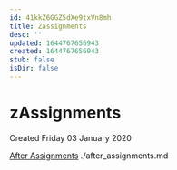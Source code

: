 ```yaml
---
id: 41kkZ6GGZ5dXe9txVn8mh
title: Zassignments
desc: ''
updated: 1644767656943
created: 1644767656943
stub: false
isDir: false
---
```

# zAssignments
Created Friday 03 January 2020

[After Assignments](./zAssignments/after_assignments.md)
./after_assignments.md

